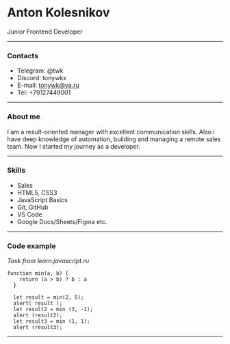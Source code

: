 # Anton Kolesnikov

Junior Frontend Developer
***********************

### Contacts

* Telegram: @twk
* Discord: tonywkx
* E-mail: tonywk@ya.ru
* Tel: +79127449001
***********************

### About me
I am a result-oriented manager with excellent communication skills. Also i have deep knowledge of automation, 
building and managing a remote sales team. Now I started my journey as a developer.
***********************

### Skills

+ Sales
+ HTML5, CSS3
+ JavaScript Basics
+ Git, GitHub
+ VS Code
+ Google Docs/Sheets/Figma etc.
***********************

### Code example
*Task from learn.javascript.ru*
```
function min(a, b) {
    return (a > b) ? b : a 
  }
  
  let result = min(2, 5);
  alert( result );
  let result2 = min (3, -1);
  alert (result2);
  let result3 = min (1, 1);
  alert (result3);
```
***********************


